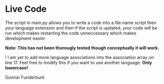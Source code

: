 # Live Code 
The script in main.py allows you to write a code into a file name script then your language extension and then if the script is updated, your code will be run which makes restarting the code unneccessary which makes development easier.

**Note: This has not been thorougly tested though conceptually it will work.**

!
I am yet to add more language associations into the association array on line 17. Feel free to modify this if you want to use another language. **Only lowercase!**

Gunnar Funderburk
